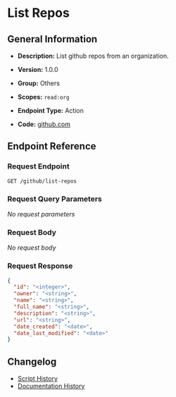 <!-- BEGIN GENERATED CONTENT -->
# List Repos

## General Information

- **Description:** List github repos from an organization.

- **Version:** 1.0.0
- **Group:** Others
- **Scopes:** `read:org`
- **Endpoint Type:** Action
- **Code:** [github.com](https://github.com/NangoHQ/integration-templates/tree/main/integrations/github/actions/list-repos.ts)


## Endpoint Reference

### Request Endpoint

`GET /github/list-repos`

### Request Query Parameters

_No request parameters_

### Request Body

_No request body_

### Request Response

```json
{
  "id": "<integer>",
  "owner": "<string>",
  "name": "<string>",
  "full_name": "<string>",
  "description": "<string>",
  "url": "<string>",
  "date_created": "<date>",
  "date_last_modified": "<date>"
}
```

## Changelog

- [Script History](https://github.com/NangoHQ/integration-templates/commits/main/integrations/github/actions/list-repos.ts)
- [Documentation History](https://github.com/NangoHQ/integration-templates/commits/main/integrations/github/actions/list-repos.md)

<!-- END  GENERATED CONTENT -->

